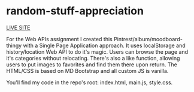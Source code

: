 # random-stuff-appreciation
[LIVE SITE](https://gvestmann.github.io/random-stuff-appreciation/)

For the Web APIs assignment I created this Pintrest/album/moodboard-thingy with a Single Page Application approach. It uses localStorage and history/location Web API to do it's magic. Users can browse the page and it's categories without relocating. There's also a like function, allowing users to put images to favorites and find them there upon return. The HTML/CSS is based on MD Bootstrap and all custom JS is vanilla. 

You'll find my code in the repo's root: index.html, main.js, style.css.